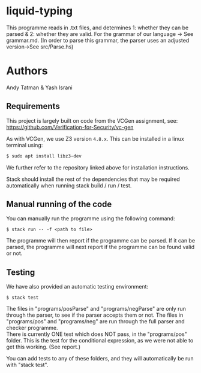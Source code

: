 # liquid-typing

This programme reads in .txt files, and determines 1: whether they can be parsed & 
2: whether they are valid.
For the grammar of our language -> See grammar.md. 
(In order to parse this grammar, the parser uses an adjusted version->See src/Parse.hs)

# Authors
Andy Tatman & Yash Israni

## Requirements
This project is largely built on code from the VCGen assignment, see: https://github.com/Verification-for-Security/vc-gen

As with VCGen, we use Z3 version `4.8.x`. 
This can be installed in a linux terminal using:
```sh
$ sudo apt install libz3-dev
```

We further refer to the repository linked above for installation instructions.

Stack should install the rest of the dependencies that may be required automatically 
when running stack build / run / test.

## Manual running of the code
You can manually run the programme using the following command:
```
$ stack run -- -f <path to file>
```
The programme will then report if the programme can be parsed. If it can be parsed, 
the programme will next report if the programme can be found valid or not.

## Testing
We have also provided an automatic testing environment:

```
$ stack test
```

The files in "programs/posParse" and "programs/negParse" are only run through the 
parser, to see if the parser accepts them or not. The files in "programs/pos" and
"programs/neg" are run through the full parser and checker programme.  
There is currently ONE test which does NOT pass, in the "programs/pos" folder.
This is the test for the conditional expression, as we were not able to get this
working. (See report.) 

You can add tests to any of these folders, and they will automatically be run with
"stack test".